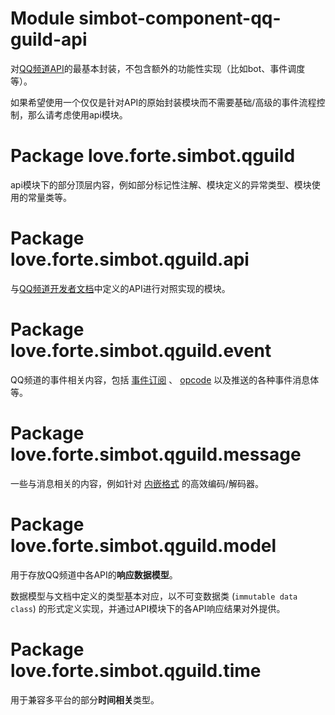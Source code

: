 # Module simbot-component-qq-guild-api

对[QQ频道API](https://bot.q.qq.com/wiki/develop/api/)的最基本封装，不包含额外的功能性实现（比如bot、事件调度等）。

如果希望使用一个仅仅是针对API的原始封装模块而不需要基础/高级的事件流程控制，那么请考虑使用api模块。



# Package love.forte.simbot.qguild

api模块下的部分顶层内容，例如部分标记性注解、模块定义的异常类型、模块使用的常量类等。

# Package love.forte.simbot.qguild.api

与[QQ频道开发者文档](https://bot.q.qq.com/wiki/develop/api/)中定义的API进行对照实现的模块。

# Package love.forte.simbot.qguild.event

QQ频道的事件相关内容，包括 [事件订阅](https://bot.q.qq.com/wiki/develop/api/gateway/intents.html) 、
[opcode](https://bot.q.qq.com/wiki/develop/api/gateway/opcode.html)
以及推送的各种事件消息体等。

# Package love.forte.simbot.qguild.message

一些与消息相关的内容，例如针对 [内嵌格式](https://bot.q.qq.com/wiki/develop/api/openapi/message/message_format.html) 的高效编码/解码器。

# Package love.forte.simbot.qguild.model

用于存放QQ频道中各API的**响应数据模型**。

数据模型与文档中定义的类型基本对应，以不可变数据类 (`immutable data class`) 的形式定义实现，并通过API模块下的各API响应结果对外提供。 

# Package love.forte.simbot.qguild.time

用于兼容多平台的部分**时间相关**类型。
